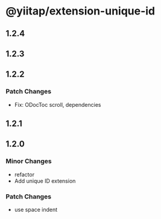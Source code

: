 # @yiitap/extension-unique-id

## 1.2.4

## 1.2.3

## 1.2.2

### Patch Changes

- Fix: ODocToc scroll, dependencies

## 1.2.1

## 1.2.0

### Minor Changes

- refactor
- Add unique ID extension

### Patch Changes

- use space indent
